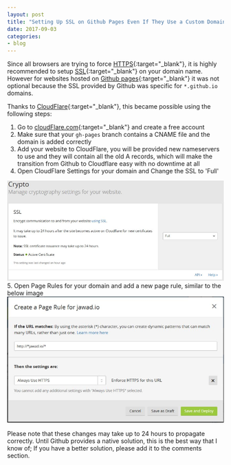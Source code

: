 ```yaml
---
layout: post
title: "Setting Up SSL on Github Pages Even If They Use a Custom Domain"
date: 2017-09-03
categories:
- blog
---
```


Since all browsers are trying to force [HTTPS](https://en.wikipedia.org/wiki/HTTPS){:target="_blank"}, it is highly recommended to setup [SSL](https://en.wikipedia.org/wiki/Transport_Layer_Security){:target="_blank"} on your domain name.
However for websites hosted on [Github pages](https://pages.github.com/){:target="_blank"} it was not optional because the SSL provided by Github was specific for `*.github.io` domains.  

Thanks to [CloudFlare](https://en.wikipedia.org/wiki/Cloudflare){:target="_blank"}, this became possible using the following steps:

1. Go to [cloudFlare.com](https://www.cloudflare.com/){:target="_blank"} and create a free account
2. Make sure that your `gh-pages` branch contains a CNAME file and the domain is added correctly
3. Add your website to CloudFlare, you will be provided new nameservers to use and they will contain all the old A records, which will make the transition from Github to Cloudflare easy with no downtime at all
4. Open CloudFlare Settings for your domain and Change the SSL to 'Full'  

<img src="/images/2017_09_03_01.JPG" style="max-width:100%;">
5. Open Page Rules for your domain and add a new page rule, similar to the below image  

<img src="/images/2017_09_03_02.JPG" style="max-width:100%;">

Please note that these changes may take up to 24 hours to propagate correctly. Until Github provides a native solution, this is the best way that I know of; If you have a better solution, please add it to the comments section.
